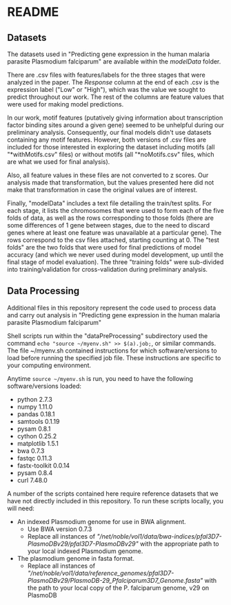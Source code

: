 # README
## Datasets
The datasets used in "Predicting gene expression in the human malaria parasite Plasmodium falciparum" are available within the _modelData_ folder.

There are .csv files with features/labels for the three stages that were analyzed in the paper. The _Response_ column at the end of each .csv is the expression label ("Low" or "High"), which was the value we sought to predict throughout our work. The rest of the columns are feature values that were used for making model predictions.

In our work, motif features (putatively giving information about transcription factor binding sites around a given gene) seemed to be unhelpful during our preliminary analysis. Consequently, our final models didn't use datasets containing any motif features. However, both versions of .csv files are included for those interested in exploring the dataset including motifs (all "*withMotifs.csv" files) or without motifs (all "*noMotifs.csv" files, which are what we used for final analysis).

Also, all feature values in these files are not converted to z scores. Our analysis made that transformation, but the values presented here did not make that transformation in case the original values are of interest.

Finally, "modelData" includes a text file detailing the train/test splits. For each stage, it lists the chromosomes that were used to form each of the five folds of data, as well as the rows corresponding to those folds (there are some differences of 1 gene between stages, due to the need to discard genes where at least one feature was unavailable at a particular gene). The rows correspond to the csv files attached, starting counting at 0. The "test folds" are the two folds that were used for final predictions of model accuracy (and which we never used during model development, up until the final stage of model evaluation). The three "training folds" were sub-divided into training/validation for cross-validation during preliminary analysis.

## Data Processing
Additional files in this repository represent the code used to process data and carry out analysis in "Predicting gene expression in the human malaria parasite Plasmodium falciparum"

Shell scripts run within the "dataPreProcessing" subdirectory used the command ```echo "source ~/myenv.sh" >> $(a).job;```, or similar commands. The file ~/myenv.sh contained instructions for which software/versions to load before running the specified job file. These instructions are specific to your computing environment.

Anytime ```source ~/myenv.sh``` is run, you need to have the following software/versions loaded:
* python 2.7.3
* numpy 1.11.0
* pandas 0.18.1
* samtools 0.1.19
* pysam 0.8.1
* cython 0.25.2
* matplotlib 1.5.1
* bwa 0.7.3
* fastqc 0.11.3
* fastx-toolkit 0.0.14
* pysam 0.8.4
* curl 7.48.0

A number of the scripts contained here require reference datasets that we have not directly included in this repository. To run these scripts locally, you will need:
* An indexed Plasmodium genome for use in BWA alignment.
  * Use BWA version 0.7.3
  * Replace all instances of _"/net/noble/vol1/data/bwa-indices/pfal3D7-PlasmoDBv29/pfal3D7-PlasmoDBv29"_ with the appropriate path to your local indexed Plasmodium genome.
* The plasmodium genome in fasta format. 
  * Replace all instances of _"/net/noble/vol1/data/reference_genomes/pfal3D7-PlasmoDBv29/PlasmoDB-29_Pfalciparum3D7_Genome.fasta"_ with the path to your local copy of the P. falciparum genome, v29 on PlasmoDB
